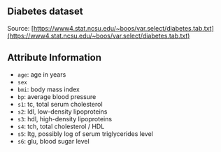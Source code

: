## Diabetes dataset
Source: [https://www4.stat.ncsu.edu/~boos/var.select/diabetes.tab.txt](https://www4.stat.ncsu.edu/~boos/var.select/diabetes.tab.txt)

## Attribute Information
- `age`: age in years
- `sex`
- `bmi`: body mass index
- `bp`: average blood pressure
- `s1`: tc, total serum cholesterol
- `s2`: ldl, low-density lipoproteins
- `s3`: hdl, high-density lipoproteins
- `s4`: tch, total cholesterol / HDL
- `s5`: ltg, possibly log of serum triglycerides level
- `s6`: glu, blood sugar level
